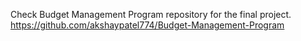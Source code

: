Check Budget Management Program repository for the final project.
https://github.com/akshaypatel774/Budget-Management-Program